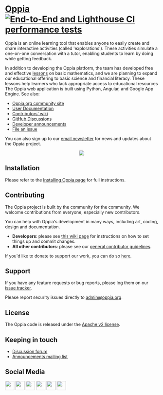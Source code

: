 # [Oppia](https://www.oppia.org) [![End-to-End and Lighthouse CI performance tests](https://github.com/oppia/oppia/actions/workflows/e2e_lighthouse_performance_acceptance_tests.yml/badge.svg)](https://github.com/oppia/oppia/actions/workflows/e2e_lighthouse_performance_acceptance_tests.yml)

Oppia is an online learning tool that enables anyone to easily create and share interactive activities (called 'explorations'). These activities simulate a one-on-one conversation with a tutor, enabling students to learn by doing while getting feedback.

In addition to developing the Oppia platform, the team has developed free and effective [lessons](https://www.oppia.org/fractions) on basic mathematics, and we are planning to expand our educational offering to basic science and financial literacy. These lessons help learners who lack appropriate access to educational resources
The Oppia web application is built using Python, Angular, and Google App Engine. See also:

- [Oppia.org community site](https://www.oppia.org)
- [User Documentation](https://oppia.github.io/)
- [Contributors' wiki](https://github.com/oppia/oppia/wiki)
- [GitHub Discussions](https://github.com/oppia/oppia/discussions)
- [Developer announcements](http://groups.google.com/group/oppia-dev)
- [File an issue](https://github.com/oppia/oppia/issues/new/choose)

You can also sign up to our [email newsletter](https://shorturl.at/CHPY6) for news and updates about the Oppia project.

<p align="center">
  <a href="http://www.youtube.com/watch?v=Ntcw0H0hwPU" target="_blank" rel="noopener">
    <img src="https://user-images.githubusercontent.com/30050862/228266651-1270bedc-658a-40d8-8ab4-16b63de4deaf.png">
  </a>
</p>

## Installation

Please refer to the [Installing Oppia page](https://github.com/oppia/oppia/wiki/Installing-Oppia) for full instructions.

## Contributing

The Oppia project is built by the community for the community. We welcome contributions from everyone, especially new contributors.

You can help with Oppia's development in many ways, including art, coding, design and documentation.

- **Developers**: please see [this wiki page](https://github.com/oppia/oppia/wiki/Contributing-code-to-Oppia#setting-things-up) for instructions on how to set things up and commit changes.
- **All other contributors**: please see our [general contributor guidelines](https://github.com/oppia/oppia/wiki).

If you'd like to donate to support our work, you can do so [here](https://www.oppia.org/donate).

## Support

If you have any feature requests or bug reports, please log them on our [issue tracker](https://github.com/oppia/oppia/issues/new/choose).

Please report security issues directly to admin@oppia.org.

## License

The Oppia code is released under the [Apache v2 license](https://github.com/oppia/oppia/blob/develop/LICENSE).

## Keeping in touch

- [Discussion forum](https://github.com/oppia/oppia/discussions)
- [Announcements mailing list](http://groups.google.com/group/oppia-announce)

## Social Media

[<img height="30" src="https://img.shields.io/badge/twitter-1DA1F2.svg?&style=for-the-badge&logo=twitter&logoColor=white" />][twitter] [<img height="30" src="https://img.shields.io/badge/linkedin-0077B5.svg?&style=for-the-badge&logo=linkedin&logoColor=white" />][LinkedIn] [<img height="30" src = "https://img.shields.io/badge/facebook-1877F2.svg?&style=for-the-badge&logo=facebook&logoColor=white">][Facebook] [<img height="30" src = "https://img.shields.io/badge/medium-12100E.svg?&style=for-the-badge&logo=medium&logoColor=white">][medium] [<img height="30" src = "https://img.shields.io/badge/oppia.org%20youtube-FF0000.svg?&style=for-the-badge&logo=youtube&logoColor=white">][oppia-org-youtube] [<img height="30" src = "https://img.shields.io/badge/oppia%20dev%20youtube-FF0000.svg?&style=for-the-badge&logo=youtube&logoColor=white">][dev-youtube]

[twitter]: https://twitter.com/oppiaorg
[linkedIn]: https://www.linkedin.com/company/oppia-org/
[medium]: https://medium.com/@oppia.org
[facebook]: https://www.facebook.com/oppiaorg/
[oppia-org-youtube]: https://www.youtube.com/channel/UC5c1G7BNDCfv1rczcBp9FPw
[dev-youtube]: https://www.youtube.com/channel/UCsrAX-oeqm0-NIQzQrdiUkQ
